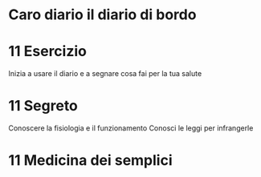 # Caro diario il diario di bordo

# 11 Esercizio
Inizia a usare il diario e a segnare cosa fai per la tua salute


# 11 Segreto

Conoscere la fisiologia e il funzionamento
Conosci le leggi per infrangerle 

# 11 Medicina dei semplici



<!--stackedit_data:
eyJoaXN0b3J5IjpbLTIwOTA4MzIxOF19
-->